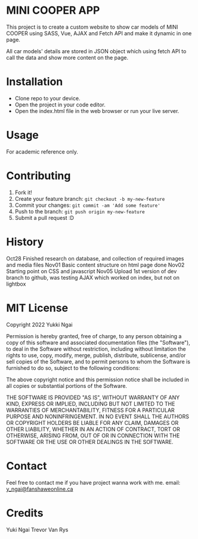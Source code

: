 # MINI COOPER APP

This project is to create a custom website to show car models of MINI COOPER using SASS, Vue, AJAX and Fetch API and make it dynamic in one page.

All car models' details are stored in JSON object which using fetch API to call the data and show more content on the page.

# Installation

* Clone repo to your device.
* Open the project in your code editor.
* Open the index.html file in the web browser or run your live server.

# Usage

For academic reference only.

# Contributing

1. Fork it!
2. Create your feature branch: `git checkout -b my-new-feature`
3. Commit your changes: `git commit -am 'Add some feature'`
4. Push to the branch: `git push origin my-new-feature`
5. Submit a pull request :D

# History

Oct28 Finished research on database, and collection of required images and media files
Nov01 Basic content structure on html page done
Nov02 Starting point on CSS and javascript
Nov05 Upload 1st version of dev branch to github, was testing AJAX which worked on index, but not on lightbox

# MIT License

Copyright 2022 Yukki Ngai

Permission is hereby granted, free of charge, to any person obtaining a copy of this software and associated documentation files (the "Software"), to deal in the Software without restriction, including without limitation the rights to use, copy, modify, merge, publish, distribute, sublicense, and/or sell copies of the Software, and to permit persons to whom the Software is furnished to do so, subject to the following conditions:

The above copyright notice and this permission notice shall be included in all copies or substantial portions of the Software.

THE SOFTWARE IS PROVIDED "AS IS", WITHOUT WARRANTY OF ANY KIND, EXPRESS OR IMPLIED, INCLUDING BUT NOT LIMITED TO THE WARRANTIES OF MERCHANTABILITY, FITNESS FOR A PARTICULAR PURPOSE AND NONINFRINGEMENT. IN NO EVENT SHALL THE AUTHORS OR COPYRIGHT HOLDERS BE LIABLE FOR ANY CLAIM, DAMAGES OR OTHER LIABILITY, WHETHER IN AN ACTION OF CONTRACT, TORT OR OTHERWISE, ARISING FROM, OUT OF OR IN CONNECTION WITH THE SOFTWARE OR THE USE OR OTHER DEALINGS IN THE SOFTWARE.

# Contact

Feel free to contact me if you have project wanna work with me.
email: y_ngai@fanshaweonline.ca

# Credits

Yuki Ngai
Trevor Van Rys